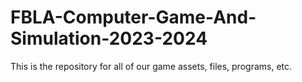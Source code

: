# FBLA-Computer-Game-And-Simulation-2023-2024
This is the repository for all of our game assets, files, programs, etc. 
